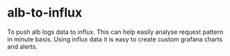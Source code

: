 # alb-to-influx
To push alb logs data to influx. This can help easily analyse request pattern in minute basis. Using influx data it is easy to create custom grafana charts and alerts.
